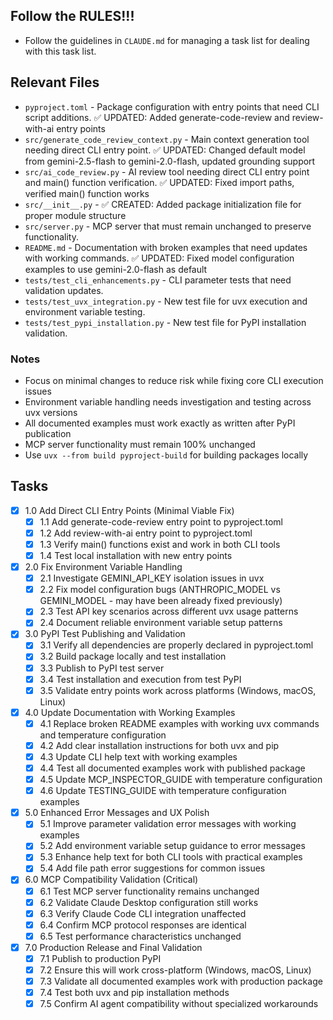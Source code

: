 ## Follow the RULES!!!
- Follow the guidelines in `CLAUDE.md` for managing a task list for dealing with this task list.

## Relevant Files

- `pyproject.toml` - Package configuration with entry points that need CLI script additions. ✅ UPDATED: Added generate-code-review and review-with-ai entry points
- `src/generate_code_review_context.py` - Main context generation tool needing direct CLI entry point. ✅ UPDATED: Changed default model from gemini-2.5-flash to gemini-2.0-flash, updated grounding support
- `src/ai_code_review.py` - AI review tool needing direct CLI entry point and main() function verification. ✅ UPDATED: Fixed import paths, verified main() function works
- `src/__init__.py` - ✅ CREATED: Added package initialization file for proper module structure
- `src/server.py` - MCP server that must remain unchanged to preserve functionality.
- `README.md` - Documentation with broken examples that need updates with working commands. ✅ UPDATED: Fixed model configuration examples to use gemini-2.0-flash as default
- `tests/test_cli_enhancements.py` - CLI parameter tests that need validation updates.
- `tests/test_uvx_integration.py` - New test file for uvx execution and environment variable testing.
- `tests/test_pypi_installation.py` - New test file for PyPI installation validation.

### Notes

- Focus on minimal changes to reduce risk while fixing core CLI execution issues
- Environment variable handling needs investigation and testing across uvx versions
- All documented examples must work exactly as written after PyPI publication
- MCP server functionality must remain 100% unchanged
- Use `uvx --from build pyproject-build` for building packages locally

## Tasks

- [x] 1.0 Add Direct CLI Entry Points (Minimal Viable Fix)
  - [x] 1.1 Add generate-code-review entry point to pyproject.toml
  - [x] 1.2 Add review-with-ai entry point to pyproject.toml
  - [x] 1.3 Verify main() functions exist and work in both CLI tools
  - [x] 1.4 Test local installation with new entry points
- [x] 2.0 Fix Environment Variable Handling
  - [x] 2.1 Investigate GEMINI_API_KEY isolation issues in uvx
  - [x] 2.2 Fix model configuration bugs (ANTHROPIC_MODEL vs GEMINI_MODEL - may have been already fixed previously)
  - [x] 2.3 Test API key scenarios across different uvx usage patterns
  - [x] 2.4 Document reliable environment variable setup patterns
- [x] 3.0 PyPI Test Publishing and Validation
  - [x] 3.1 Verify all dependencies are properly declared in pyproject.toml
  - [x] 3.2 Build package locally and test installation
  - [x] 3.3 Publish to PyPI test server
  - [x] 3.4 Test installation and execution from test PyPI
  - [x] 3.5 Validate entry points work across platforms (Windows, macOS, Linux)
- [x] 4.0 Update Documentation with Working Examples
  - [x] 4.1 Replace broken README examples with working uvx commands and temperature configuration
  - [x] 4.2 Add clear installation instructions for both uvx and pip
  - [x] 4.3 Update CLI help text with working examples
  - [x] 4.4 Test all documented examples work with published package
  - [x] 4.5 Update MCP_INSPECTOR_GUIDE with temperature configuration
  - [x] 4.6 Update TESTING_GUIDE with temperature configuration examples
- [x] 5.0 Enhanced Error Messages and UX Polish
  - [x] 5.1 Improve parameter validation error messages with working examples
  - [x] 5.2 Add environment variable setup guidance to error messages
  - [x] 5.3 Enhance help text for both CLI tools with practical examples
  - [x] 5.4 Add file path error suggestions for common issues
- [x] 6.0 MCP Compatibility Validation (Critical)
  - [x] 6.1 Test MCP server functionality remains unchanged
  - [x] 6.2 Validate Claude Desktop configuration still works
  - [x] 6.3 Verify Claude Code CLI integration unaffected
  - [x] 6.4 Confirm MCP protocol responses are identical
  - [x] 6.5 Test performance characteristics unchanged
- [x] 7.0 Production Release and Final Validation
  - [x] 7.1 Publish to production PyPI
  - [x] 7.2 Ensure this will work cross-platform (Windows, macOS, Linux)
  - [x] 7.3 Validate all documented examples work with production package
  - [x] 7.4 Test both uvx and pip installation methods
  - [x] 7.5 Confirm AI agent compatibility without specialized workarounds